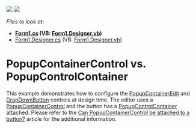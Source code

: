 <!-- default badges list -->
[![](https://img.shields.io/badge/Open_in_DevExpress_Support_Center-FF7200?style=flat-square&logo=DevExpress&logoColor=white)](https://supportcenter.devexpress.com/ticket/details/E1135)
[![](https://img.shields.io/badge/📖_How_to_use_DevExpress_Examples-e9f6fc?style=flat-square)](https://docs.devexpress.com/GeneralInformation/403183)
<!-- default badges end -->
<!-- default file list -->
*Files to look at*:

* **[Form1.cs](./CS/Form1.cs) (VB: [Form1.Designer.vb](./VB/Form1.Designer.vb))**
* [Form1.Designer.cs](./CS/Form1.Designer.cs) (VB: [Form1.Designer.vb](./VB/Form1.Designer.vb))
<!-- default file list end -->
# PopupContainerControl vs. PopupControlContainer


<p>This example demonstrates how to configure the <a href="http://documentation.devexpress.com/#WindowsForms/clsDevExpressXtraEditorsPopupContainerEdittopic">PopupContainerEdit</a> and <a href="http://documentation.devexpress.com/#WindowsForms/clsDevExpressXtraEditorsDropDownButtontopic">DropDownButton</a> controls at design time. The editor uses a <a href="http://documentation.devexpress.com/#WindowsForms/clsDevExpressXtraEditorsPopupContainerControltopic">PopupContainerControl</a> and the button has a <a href="http://documentation.devexpress.com/#WindowsForms/clsDevExpressXtraBarsPopupControlContainertopic">PopupControlContainer</a> attached. Please refer to the <a href="https://www.devexpress.com/Support/Center/p/K18164">Can PopupContainerControl be attached to a button?</a> article for the additional information.</p>

<br/>



